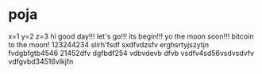 # poja
x=1
y=2
z=3
hi
good day!!!
let's go!!!
its begin!!!
yo the moon soon!!!
bitcoin to the moon!
123244234
slirh'fsdf
sxdfvdzsfv
erghsrtyjszytjn
fvdgbfgtb4546
21452dfv
dgfbdf254
vdbvdevb dfvb
vsdfv4sd56vsdvsdvfv
vdfgvbd34516vlkjfn
